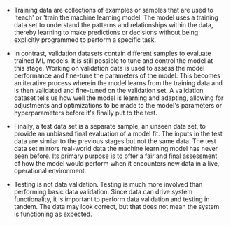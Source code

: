 - Training data are collections of examples or samples that are used to 'teach' or 'train the machine learning model. The model uses a training data set to understand the patterns and relationships within the data, thereby learning to make predictions or decisions without being explicitly programmed to perform a specific task.

- In contrast, validation datasets contain different samples to evaluate trained ML models. It is still possible to tune and control the model at this stage. Working on validation data is used to assess the model performance and fine-tune the parameters of the model. This becomes an iterative process wherein the model learns from the training data and is then validated and fine-tuned on the validation set. A validation dataset tells us how well the model is learning and adapting, allowing for adjustments and optimizations to be made to the model's parameters or hyperparameters before it's finally put to the test.

- Finally, a test data set is a separate sample, an unseen data set, to provide an unbiased final evaluation of a model fit. The inputs in the test data are similar to the previous stages but not the same data. The test data set mirrors real-world data the machine learning model has never seen before. Its primary purpose is to offer a fair and final assessment of how the model would perform when it encounters new data in a live, operational environment.

- Testing is not data validation. Testing is much more involved than performing basic data validation. Since data can drive system functionality, it is important to perform data validation and testing in tandem. The data may look correct, but that does not mean the system is functioning as expected.
